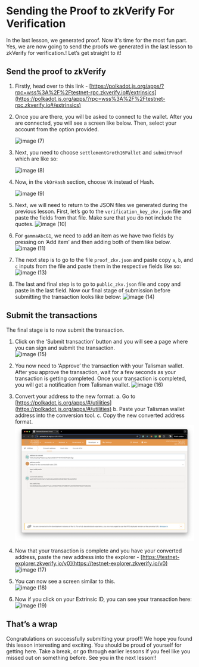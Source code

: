 # Sending the Proof to zkVerify For Verification

In the last lesson, we generated proof. Now it's time for the most fun part. Yes, we are now going to send the proofs we generated in the last lesson to zkVerify for verification.! Let’s get straight to it!

## Send the proof to zkVerify

1. Firstly, head over to this link - [https://polkadot.js.org/apps/?rpc=wss%3A%2F%2Ftestnet-rpc.zkverify.io#/extrinsics](https://polkadot.js.org/apps/?rpc=wss%3A%2F%2Ftestnet-rpc.zkverify.io#/extrinsics)
2. Once you are there, you will be asked to connect to the wallet. After you are connected, you will see a screen like below. Then, select your account from the option provided.
    
    ![image (7)](https://github.com/user-attachments/assets/bae440d7-4674-4bf9-b2e2-b887093e68a5)
    
3. Next, you need to choose `settlementGroth16Pallet` and `submitProof` which are like so:
    
    ![image (8)](https://github.com/user-attachments/assets/80ba6134-d9f1-42d0-b53a-bd0edf92f2f6)
    
4. Now, in the `vkOrHash` section, choose `Vk` instead of Hash.
    
    ![image (9)](https://github.com/user-attachments/assets/abaac6f6-a5ca-4454-9822-676e24b475d9)
    
5. Next, we will need to return to the JSON files we generated during the previous lesson. First, let’s go to the `verification_key_zkv.json` file and paste the fields from that file. Make sure that you do not include the quotes.
    ![image (10)](https://github.com/user-attachments/assets/d15880a8-6806-455d-a425-1890241c52f2)
    
6. For `gammaAbcG1`, we need to add an item as we have two fields by pressing on ‘Add item’ and then adding both of them like below.
    ![image (11)](https://github.com/user-attachments/assets/d79f5ebf-e6a3-4a92-bd53-a2c0233698dd)
   
7. The next step is to go to the file `proof_zkv.json` and paste copy `a`, `b`, and `c` inputs from the file and paste them in the respective fields like so:
    ![image (13)](https://github.com/user-attachments/assets/c78de514-783f-4a84-9905-0adea1bd122c)
    
8. The last and final step is to go to `public_zkv.json` file and copy and paste in the last field. Now our final stage of submission before submitting the transaction looks like below:
    ![image (14)](https://github.com/user-attachments/assets/b169fadf-d870-48bb-a3ed-322ed9623681)


## Submit the transactions

The final stage is to now submit the transaction.

1. Click on the ‘Submit transaction’ button and you will see a page where you can sign and submit the transaction.    
    ![image (15)](https://github.com/user-attachments/assets/3cfc94b3-094b-4db1-af12-4b4198f56230)
    
2. You now need to ‘Approve’ the transaction with your Talisman wallet. After you approve the transaction, wait for a few seconds as your transaction is getting completed. Once your transaction is completed, you will get a notification from Talisman wallet.
    ![image (16)](https://github.com/user-attachments/assets/31c3bbe6-cbd4-4fa9-b829-3c7cdaafe48f)

3. Convert your address to the new format:
    a. Go to [https://polkadot.js.org/apps/#/utilities](https://polkadot.js.org/apps/#/utilities)
    b. Paste your Talisman wallet address into the conversion tool.
    c. Copy the new converted address format.
![image17](https://github.com/0xmetaschool/Learning-Projects/blob/main/assests_for_all/assets-for-zkverify-horizen/Lesson%208_%20Sending%20the%20proof%20to%20zkVerify%20for%20verification/Image13.png?raw=true)
1. Now that your transaction is complete and you have your converted address, paste the new address into the explorer - [https://testnet-explorer.zkverify.io/v0](https://testnet-explorer.zkverify.io/v0)
   ![image (17)](https://github.com/user-attachments/assets/1532cb50-bd1a-4fdb-9e54-563812585bab)
    
2. You can now see a screen similar to this.   
   ![image (18)](https://github.com/user-attachments/assets/67e7042e-a5d2-495a-b5be-065a958a43bd)
    
3. Now if you click on your Extrinsic ID, you can see your transaction here:
   ![image (19)](https://github.com/user-attachments/assets/ed30c5a5-1d91-4312-9ac5-800213e7555b)

    

## That’s a wrap

Congratulations on successfully submitting your proof!! We hope you found this lesson interesting and exciting. You should be proud of yourself for getting here. Take a break, or go through earlier lessons if you feel like you missed out on something before. See you in the next lesson!!

